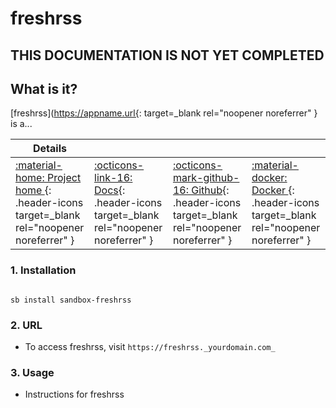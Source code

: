 # freshrss

## THIS DOCUMENTATION IS NOT YET COMPLETED


## What is it?

[freshrss](https://appname.url{: target=_blank rel="noopener noreferrer" } is a...

| Details     |             |             |             |
|-------------|-------------|-------------|-------------|
| [:material-home: Project home ](https://freshrss.url){: .header-icons target=_blank rel="noopener noreferrer" } | [:octicons-link-16: Docs](https://freshrss.docs.url){: .header-icons target=_blank rel="noopener noreferrer" } | [:octicons-mark-github-16: Github](https://github.com/freshrss/freshrss){: .header-icons target=_blank rel="noopener noreferrer" } | [:material-docker: Docker ](https://hub.docker.com/r/freshrss/freshrss){: .header-icons target=_blank rel="noopener noreferrer" }|

### 1. Installation

``` shell

sb install sandbox-freshrss

```

### 2. URL

- To access freshrss, visit `https://freshrss._yourdomain.com_`

### 3. Usage

- Instructions for freshrss
